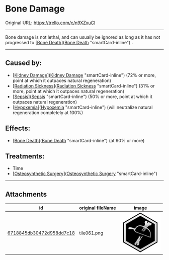 # Bone Damage

Original URL: https://trello.com/c/n9XZxuCl

---

Bone damage is not lethal, and can usually be ignored as long as it has not progressed to [[Bone Death](Bone%20Death.md)]([Bone Death](Bone%20Death.md) "smartCard-inline") .

---

## Caused by:

- [[Kidney Damage](../Torso/Kidney%20Damage.md)]([Kidney Damage](../Torso/Kidney%20Damage.md) "smartCard-inline") (72% or more, point at which it outpaces natural regeneration)
- [[Radiation Sickness](../Torso/Radiation%20Sickness.md)]([Radiation Sickness](../Torso/Radiation%20Sickness.md) "smartCard-inline") (31% or more, point at which it outpaces natural regeneration)
- [[Sepsis](../Blood/Sepsis.md)]([Sepsis](../Blood/Sepsis.md) "smartCard-inline") (50% or more, point at which it outpaces natural regeneration)
- [[Hypoxemia](../Blood/Hypoxemia.md)]([Hypoxemia](../Blood/Hypoxemia.md) "smartCard-inline") (will neutralize natural regeneration completely at 100%)

## Effects:

- [[Bone Death](Bone%20Death.md)]([Bone Death](Bone%20Death.md) "smartCard-inline") (at 90% or more)

## Treatments:

- Time
- [[Osteosynthetic Surgery](../Procedures/Osteosynthetic%20Surgery.md)]([Osteosynthetic Surgery](../Procedures/Osteosynthetic%20Surgery.md) "smartCard-inline")

---

## Attachments

id | original fileName | image
---|---|---
[6718845db30472d958dd7c18](./Bone%20Damage%20-%20Attachments/6718845db30472d958dd7c18.png) | tile061.png | ![tile061.png\|200](./Bone%20Damage%20-%20Attachments/6718845db30472d958dd7c18.png)